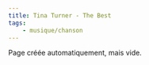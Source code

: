```yaml
---
title: Tina Turner - The Best
tags:
    - musique/chanson
---
```


Page créée automatiquement, mais vide.
